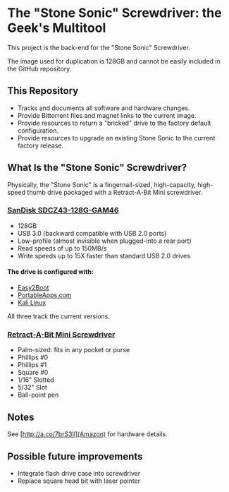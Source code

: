 # The "Stone Sonic" Screwdriver: the Geek's Multitool
This project is the back-end for the "Stone Sonic" Screwdriver.

The image used for duplication is 128GB and cannot be easily included in the GitHub repository.

## This Repository
* Tracks and documents all software and hardware changes.
* Provide Bittorrent files and magnet links to the current image.
* Provide resources to return a "bricked" drive to the factory default configuration.
* Provide resources to upgrade an existing Stone Sonic to the current factory release.

## What Is the "Stone Sonic" Screwdriver?
Physically, the "Stone Sonic" is a fingernail-sized, high-capacity, high-speed thumb drive packaged with a Retract-A-Bit Mini screwdriver.

### [SanDisk SDCZ43-128G-GAM46](https://www.sandisk.com/home/usb-flash/ultra-fit-usb)
* 128GB
* USB 3.0 (backward compatible with USB 2.0 ports)
* Low-profile (almost invisible when plugged-into a rear port)
* Read speeds of up to 150MB/s
* Write speeds up to 15X faster than standard USB 2.0 drives

#### The drive is configured with:
* [Easy2Boot](http://www.easy2boot.com/)
* [PortableApps.com](http://www.PortableApps.com)
* [Kali Linux](http://www.kali.org)

All three track the current versions.

### [Retract-A-Bit Mini Screwdriver](http://retractabit.com/screwdrivers/retractabitmini)
* Palm-sized: fits in any pocket or purse
* Phillips #0
* Phillips #1
* Square #0
* 1/16" Slotted
* 5/32" Slot
* Ball-point pen

## Notes
See [http://a.co/7brS3ll](Amazon) for hardware details.

## Possible future improvements
* Integrate flash drive case into screwdriver
* Replace square head bit with laser pointer
